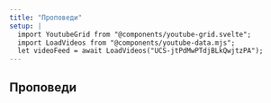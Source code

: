 ```yaml
---
title: "Проповеди"
setup: |
  import YoutubeGrid from "@components/youtube-grid.svelte";
  import LoadVideos from "@components/youtube-data.mjs";
  let videoFeed = await LoadVideos("UCS-jtPdMwPTdjBLkQwjtzPA");
---
```


## Проповеди

<YoutubeGrid videoFeed={videoFeed} />
